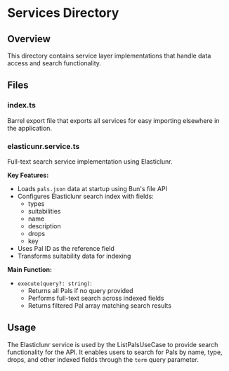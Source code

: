 # Services Directory

## Overview
This directory contains service layer implementations that handle data access and search functionality.

## Files

### index.ts
Barrel export file that exports all services for easy importing elsewhere in the application.

### elasticunr.service.ts
Full-text search service implementation using Elasticlunr.

**Key Features:**
- Loads `pals.json` data at startup using Bun's file API
- Configures Elasticlunr search index with fields:
  - types
  - suitabilities
  - name
  - description
  - drops
  - key
- Uses Pal ID as the reference field
- Transforms suitability data for indexing

**Main Function:**
- `execute(query?: string)`: 
  - Returns all Pals if no query provided
  - Performs full-text search across indexed fields
  - Returns filtered Pal array matching search results

## Usage
The Elasticlunr service is used by the ListPalsUseCase to provide search functionality for the API. It enables users to search for Pals by name, type, drops, and other indexed fields through the `term` query parameter.